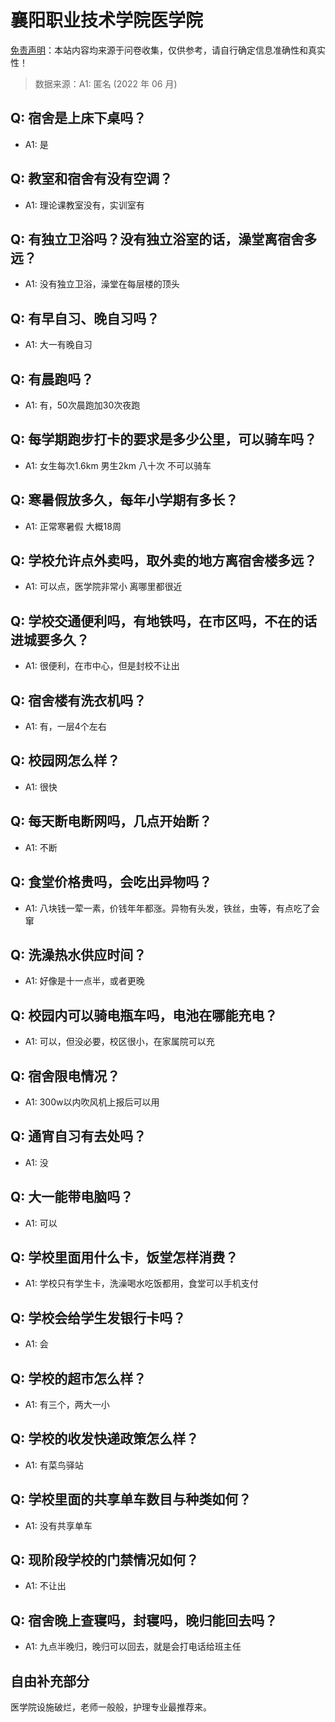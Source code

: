 # 襄阳职业技术学院医学院

[免责声明](https://colleges.chat/#_3)：本站内容均来源于问卷收集，仅供参考，请自行确定信息准确性和真实性！

> 数据来源：A1: 匿名 (2022 年 06 月)

## Q: 宿舍是上床下桌吗？

- A1: 是

## Q: 教室和宿舍有没有空调？

- A1: 理论课教室没有，实训室有

## Q: 有独立卫浴吗？没有独立浴室的话，澡堂离宿舍多远？

- A1: 没有独立卫浴，澡堂在每层楼的顶头

## Q: 有早自习、晚自习吗？

- A1: 大一有晚自习

## Q: 有晨跑吗？

- A1: 有，50次晨跑加30次夜跑

## Q: 每学期跑步打卡的要求是多少公里，可以骑车吗？

- A1: 女生每次1.6km 男生2km 八十次 不可以骑车

## Q: 寒暑假放多久，每年小学期有多长？

- A1: 正常寒暑假 大概18周

## Q: 学校允许点外卖吗，取外卖的地方离宿舍楼多远？

- A1: 可以点，医学院非常小 离哪里都很近

## Q: 学校交通便利吗，有地铁吗，在市区吗，不在的话进城要多久？

- A1: 很便利，在市中心，但是封校不让出

## Q: 宿舍楼有洗衣机吗？

- A1: 有，一层4个左右

## Q: 校园网怎么样？

- A1: 很快

## Q: 每天断电断网吗，几点开始断？

- A1: 不断

## Q: 食堂价格贵吗，会吃出异物吗？

- A1: 八块钱一荤一素，价钱年年都涨。异物有头发，铁丝，虫等，有点吃了会窜

## Q: 洗澡热水供应时间？

- A1: 好像是十一点半，或者更晚

## Q: 校园内可以骑电瓶车吗，电池在哪能充电？

- A1: 可以，但没必要，校区很小，在家属院可以充

## Q: 宿舍限电情况？

- A1: 300w以内吹风机上报后可以用

## Q: 通宵自习有去处吗？

- A1: 没

## Q: 大一能带电脑吗？

- A1: 可以

## Q: 学校里面用什么卡，饭堂怎样消费？

- A1: 学校只有学生卡，洗澡喝水吃饭都用，食堂可以手机支付

## Q: 学校会给学生发银行卡吗？

- A1: 会

## Q: 学校的超市怎么样？

- A1: 有三个，两大一小

## Q: 学校的收发快递政策怎么样？

- A1: 有菜鸟驿站

## Q: 学校里面的共享单车数目与种类如何？

- A1: 没有共享单车

## Q: 现阶段学校的门禁情况如何？

- A1: 不让出

## Q: 宿舍晚上查寝吗，封寝吗，晚归能回去吗？

- A1: 九点半晚归，晚归可以回去，就是会打电话给班主任

## 自由补充部分

医学院设施破烂，老师一般般，护理专业最推荐来。